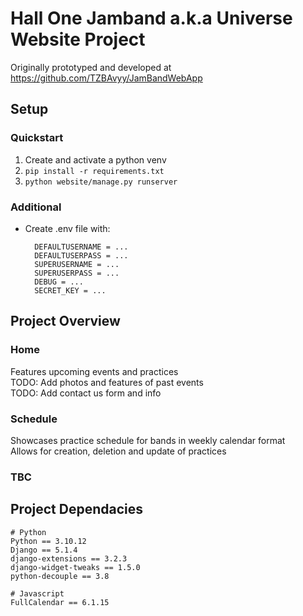 # Hall One Jamband a.k.a Universe Website Project
Originally prototyped and developed at https://github.com/TZBAvyy/JamBandWebApp

## Setup
### Quickstart
1. Create and activate a python venv
2. `pip install -r requirements.txt`
3. `python website/manage.py runserver`

### Additional
- Create .env file with:

        DEFAULTUSERNAME = ...
        DEFAULTUSERPASS = ...
        SUPERUSERNAME = ...
        SUPERUSERPASS = ...
        DEBUG = ...
        SECRET_KEY = ...

## Project Overview

### Home
Features upcoming events and practices  
TODO: Add photos and features of past events   
TODO: Add contact us form and info

### Schedule
Showcases practice schedule for bands in weekly calendar format  
Allows for creation, deletion and update of practices

### TBC

## Project Dependacies

    # Python
    Python == 3.10.12
    Django == 5.1.4
    django-extensions == 3.2.3
    django-widget-tweaks == 1.5.0
    python-decouple == 3.8

    # Javascript
    FullCalendar == 6.1.15

